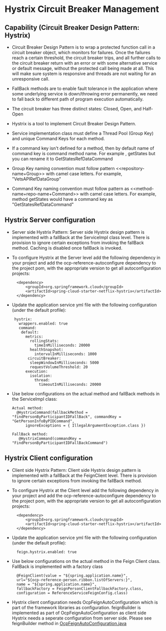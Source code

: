 # Hystrix Circuit Breaker Management

## Capability (Circuit Breaker Design Pattern: Hystrix)

- Circuit Breaker Design Pattern is to wrap a protected function call in a circuit breaker object, which monitors for failures. Once the failures reach a certain threshold, the circuit breaker trips, and all further calls to the circuit breaker return with an error or with some alternative service or default message, without the protected call being made at all. This will make sure system is responsive and threads are not waiting for an unresponsive call.

- FallBack methods are to enable fault tolerance in the application where some underlying service is down/throwing error permanently, we need to fall back to different path of program execution automatically. 

- The circuit breaker has three distinct states: Closed, Open, and Half-Open

- Hystrix is a tool to implement Circuit Breaker Design Pattern. 

- Service implementation class must define a Thread Pool (Group Key) and unique Command Keys for each method.

- If a command key isn't defined for a method, then by default name of command key is command method name. For example , getStates but you can rename it to GetStatesRefDataCommand

- Group Key naming convention must follow pattern <<repository-name+Group>> with camel case letters. For example, "VetsAPIRefDataGroup"

- Command Key naming convention must follow pattern as <<method-name+repo-name+Command>> with camel case letters. For example, method getStates would have a command key as "GetStatesRefDataCommand"

## Hystrix Server configuration
- Server side Hystrix Pattern: Server side Hystrix design pattern is implemented with a fallBack at 
the ServiceImpl class level. There is provision to ignore certain exceptions from invoking the fallBack method. Caching is disabled once fallBack is invoked. 

- To configure Hystrix at the Server level add the following dependency in your project and add the ocp-reference-autoconfigure dependency to the project pom, with the appropriate version to get all autoconfiguration projects:

		<dependency>
			<groupId>org.springframework.cloud</groupId>
			<artifactId>spring-cloud-starter-netflix-hystrix</artifactId>
		</dependency>
    
- Update the application service yml file with the following configuration (under the default profile):

	   hystrix:
		 wrappers.enabled: true
		 command:
		  default:
		    metrics:
		      rollingStats:
		        timeInMilliseconds: 20000 
		      healthSnapshot: 
		        intervalInMilliseconds: 1000
		     circuitBreaker:
	 	      sleepWindowInMilliseconds: 5000
		      requestVolumeThreshold: 20
		    execution:
		      isolation:
		        thread:
		          timeoutInMilliseconds: 20000
	    
- Use below configurations on the actual method and fallBack methods in the ServiceImpl class:

      Actual method:
        @HystrixCommand(fallbackMethod = "findPersonByParticipantIDFallBack", commandKey = "GetPersonInfoByPIDCommand",
			ignoreExceptions = { IllegalArgumentException.class })
	
      FallBack method:
         @HystrixCommand(commandKey = "FindPersonByParticipantIDFallBackCommand")
	
## Hystrix Client configuration

- Client side Hystrix Pattern: Client side Hystrix design pattern is implemented with a fallBack at 
the FeignClient level. There is provision to ignore certain exceptions from invoking the fallBack
method.

- To configure Hystrix at the Client level add the following dependency in your project and add the ocp-reference-autoconfigure dependency to the project pom, with the appropriate version to get all autoconfiguration projects:

		<dependency>
			<groupId>org.springframework.cloud</groupId>
			<artifactId>spring-cloud-starter-netflix-hystrix</artifactId>
		</dependency>
    
- Update the application service yml file with the following configuration (under the default profile):

        feign.hystrix.enabled: true
	    
- Use below configurations on the actual method in the Feign Client class. FallBack is implemented with a factory class

		@FeignClient(value = "${spring.application.name}",
		url="${ocp-reference-person.ribbon.listOfServers:}",
		name = "${spring.application.name}",
		fallbackFactory = FeignPersonClientFallbackFactory.class,
		configuration = ReferenceServiceFeignConfig.class)

- Hystrix client configuration needs OcpFeignAutoConfiguration which is part of the framework libraries as configuration. feignBuilder is implemented as part of OcpFeignAutoConfiguration as client side Hystrix needs a seperate configuration from server side. Please see feignBuilder method in [OcpFeignAutoConfiguration.java](https://github.com/department-of-veterans-affairs/ocp-framework/blob/master/ocp-framework-autoconfigure/src/main/java/gov/va/ocp/framework/feign/autoconfigure/OcpFeignAutoConfiguration.java)
	
